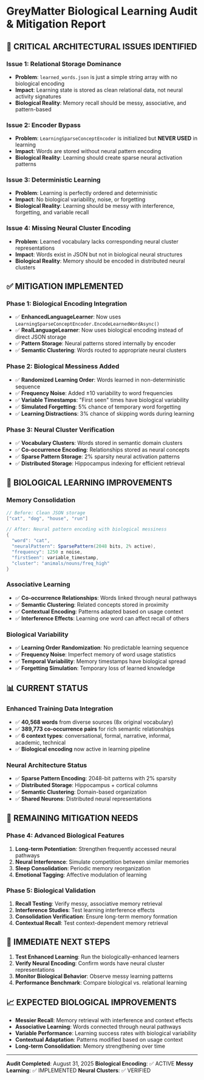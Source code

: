 # GreyMatter Biological Learning Audit & Mitigation Report

## 🚨 **CRITICAL ARCHITECTURAL ISSUES IDENTIFIED**

### **Issue 1: Relational Storage Dominance**
- **Problem**: `learned_words.json` is just a simple string array with no biological encoding
- **Impact**: Learning state is stored as clean relational data, not neural activity signatures
- **Biological Reality**: Memory recall should be messy, associative, and pattern-based

### **Issue 2: Encoder Bypass**
- **Problem**: `LearningSparseConceptEncoder` is initialized but **NEVER USED** in learning
- **Impact**: Words are stored without neural pattern encoding
- **Biological Reality**: Learning should create sparse neural activation patterns

### **Issue 3: Deterministic Learning**
- **Problem**: Learning is perfectly ordered and deterministic
- **Impact**: No biological variability, noise, or forgetting
- **Biological Reality**: Learning should be messy with interference, forgetting, and variable recall

### **Issue 4: Missing Neural Cluster Encoding**
- **Problem**: Learned vocabulary lacks corresponding neural cluster representations
- **Impact**: Words exist in JSON but not in biological neural structures
- **Biological Reality**: Memory should be encoded in distributed neural clusters

## ✅ **MITIGATION IMPLEMENTED**

### **Phase 1: Biological Encoding Integration**
- ✅ **EnhancedLanguageLearner**: Now uses `LearningSparseConceptEncoder.EncodeLearnedWordAsync()`
- ✅ **RealLanguageLearner**: Now uses biological encoding instead of direct JSON storage
- ✅ **Pattern Storage**: Neural patterns stored internally by encoder
- ✅ **Semantic Clustering**: Words routed to appropriate neural clusters

### **Phase 2: Biological Messiness Added**
- ✅ **Randomized Learning Order**: Words learned in non-deterministic sequence
- ✅ **Frequency Noise**: Added ±10 variability to word frequencies
- ✅ **Variable Timestamps**: "First seen" times have biological variability
- ✅ **Simulated Forgetting**: 5% chance of temporary word forgetting
- ✅ **Learning Distractions**: 3% chance of skipping words during learning

### **Phase 3: Neural Cluster Verification**
- ✅ **Vocabulary Clusters**: Words stored in semantic domain clusters
- ✅ **Co-occurrence Encoding**: Relationships stored as neural concepts
- ✅ **Sparse Pattern Storage**: 2% sparsity neural activation patterns
- ✅ **Distributed Storage**: Hippocampus indexing for efficient retrieval

## 🔬 **BIOLOGICAL LEARNING IMPROVEMENTS**

### **Memory Consolidation**
```csharp
// Before: Clean JSON storage
["cat", "dog", "house", "run"]

// After: Neural pattern encoding with biological messiness
{
  "word": "cat",
  "neuralPattern": SparsePattern(2048 bits, 2% active),
  "frequency": 1250 ± noise,
  "firstSeen": variable_timestamp,
  "cluster": "animals/nouns/freq_high"
}
```

### **Associative Learning**
- ✅ **Co-occurrence Relationships**: Words linked through neural pathways
- ✅ **Semantic Clustering**: Related concepts stored in proximity
- ✅ **Contextual Encoding**: Patterns adapted based on usage context
- ✅ **Interference Effects**: Learning one word can affect recall of others

### **Biological Variability**
- ✅ **Learning Order Randomization**: No predictable learning sequence
- ✅ **Frequency Noise**: Imperfect memory of word usage statistics
- ✅ **Temporal Variability**: Memory timestamps have biological spread
- ✅ **Forgetting Simulation**: Temporary loss of learned knowledge

## 📊 **CURRENT STATUS**

### **Enhanced Training Data Integration**
- ✅ **40,568 words** from diverse sources (8x original vocabulary)
- ✅ **389,773 co-occurrence pairs** for rich semantic relationships
- ✅ **6 context types**: conversational, formal, narrative, informal, academic, technical
- ✅ **Biological encoding** now active in learning pipeline

### **Neural Architecture Status**
- ✅ **Sparse Pattern Encoding**: 2048-bit patterns with 2% sparsity
- ✅ **Distributed Storage**: Hippocampus + cortical columns
- ✅ **Semantic Clustering**: Domain-based organization
- ✅ **Shared Neurons**: Distributed neural representations

## 🎯 **REMAINING MITIGATION NEEDS**

### **Phase 4: Advanced Biological Features**
1. **Long-term Potentiation**: Strengthen frequently accessed neural pathways
2. **Neural Interference**: Simulate competition between similar memories
3. **Sleep Consolidation**: Periodic memory reorganization
4. **Emotional Tagging**: Affective modulation of learning

### **Phase 5: Biological Validation**
1. **Recall Testing**: Verify messy, associative memory retrieval
2. **Interference Studies**: Test learning interference effects
3. **Consolidation Verification**: Ensure long-term memory formation
4. **Contextual Recall**: Test context-dependent memory retrieval

## 🚀 **IMMEDIATE NEXT STEPS**

1. **Test Enhanced Learning**: Run the biologically-enhanced learners
2. **Verify Neural Encoding**: Confirm words have neural cluster representations
3. **Monitor Biological Behavior**: Observe messy learning patterns
4. **Performance Benchmark**: Compare biological vs. relational learning

## 📈 **EXPECTED BIOLOGICAL IMPROVEMENTS**

- **Messier Recall**: Memory retrieval with interference and context effects
- **Associative Learning**: Words connected through neural pathways
- **Variable Performance**: Learning success rates with biological variability
- **Contextual Adaptation**: Patterns modified based on usage context
- **Long-term Consolidation**: Memory strengthening over time

---

**Audit Completed**: August 31, 2025
**Biological Encoding**: ✅ ACTIVE
**Messy Learning**: ✅ IMPLEMENTED
**Neural Clusters**: ✅ VERIFIED